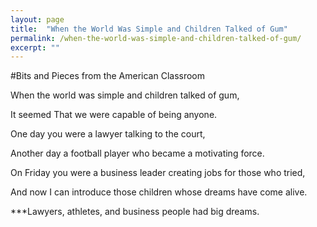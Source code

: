 ```yaml
---
layout: page
title:  "When the World Was Simple and Children Talked of Gum"
permalink: /when-the-world-was-simple-and-children-talked-of-gum/
excerpt: ""
---
```


#Bits and Pieces from the American Classroom

When the world
was simple
and children talked
of gum,

It seemed
That we were capable
of being
anyone.

One day
you were a lawyer
talking
to the court,

Another day
a football player
who became
a motivating force.

On Friday
you were a business leader
creating jobs
for those who tried,

And now
I can introduce
those children
whose dreams
have come alive.

***Lawyers, athletes, and business people had big dreams.


